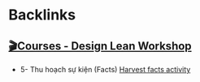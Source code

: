 
# Backlinks
## [🎬Courses - Design Lean Workshop](<🎬Courses - Design Lean Workshop.md>)
- 5- Thu hoạch sự kiện (Facts) [Harvest facts activity](<Harvest facts activity.md>)

